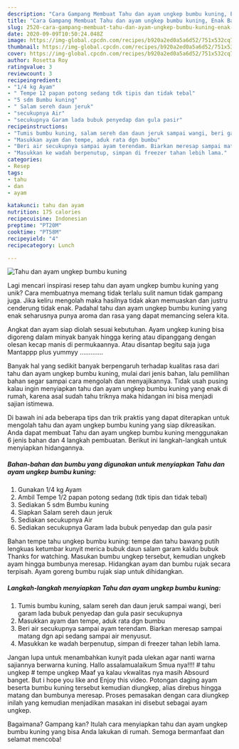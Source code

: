 ```yaml
---
description: "Cara Gampang Membuat Tahu dan ayam ungkep bumbu kuning, Enak Banget"
title: "Cara Gampang Membuat Tahu dan ayam ungkep bumbu kuning, Enak Banget"
slug: 2520-cara-gampang-membuat-tahu-dan-ayam-ungkep-bumbu-kuning-enak-banget
date: 2020-09-09T10:50:24.048Z
image: https://img-global.cpcdn.com/recipes/b920a2ed0a5a6d52/751x532cq70/tahu-dan-ayam-ungkep-bumbu-kuning-foto-resep-utama.jpg
thumbnail: https://img-global.cpcdn.com/recipes/b920a2ed0a5a6d52/751x532cq70/tahu-dan-ayam-ungkep-bumbu-kuning-foto-resep-utama.jpg
cover: https://img-global.cpcdn.com/recipes/b920a2ed0a5a6d52/751x532cq70/tahu-dan-ayam-ungkep-bumbu-kuning-foto-resep-utama.jpg
author: Rosetta Roy
ratingvalue: 3
reviewcount: 3
recipeingredient:
- "1/4 kg Ayam"
- " Tempe 12 papan potong sedang tdk tipis dan tidak tebal"
- "5 sdm Bumbu kuning"
- " Salam sereh daun jeruk"
- "secukupnya Air"
- "secukupnya Garam lada bubuk penyedap dan gula pasir"
recipeinstructions:
- "Tumis bumbu kuning, salam sereh dan daun jeruk sampai wangi, beri garam lada bubuk penyedap dan gula pasir secukupnya"
- "Masukkan ayam dan tempe, aduk rata dgn bumbu"
- "Beri air secukupnya sampai ayam terendam. Biarkan meresap sampai matang dgn api sedang sampai air menyusut."
- "Masukkan ke wadah berpenutup, simpan di freezer tahan lebih lama."
categories:
- Resep
tags:
- tahu
- dan
- ayam

katakunci: tahu dan ayam 
nutrition: 175 calories
recipecuisine: Indonesian
preptime: "PT20M"
cooktime: "PT58M"
recipeyield: "4"
recipecategory: Lunch

---
```



![Tahu dan ayam ungkep bumbu kuning](https://img-global.cpcdn.com/recipes/b920a2ed0a5a6d52/751x532cq70/tahu-dan-ayam-ungkep-bumbu-kuning-foto-resep-utama.jpg)

Lagi mencari inspirasi resep tahu dan ayam ungkep bumbu kuning yang unik? Cara membuatnya memang tidak terlalu sulit namun tidak gampang juga. Jika keliru mengolah maka hasilnya tidak akan memuaskan dan justru cenderung tidak enak. Padahal tahu dan ayam ungkep bumbu kuning yang enak seharusnya punya aroma dan rasa yang dapat memancing selera kita.

Angkat dan ayam siap diolah sesuai kebutuhan. Ayam ungkep kuning bisa digoreng dalam minyak banyak hingga kering atau dipanggang dengan olesan kecap manis di permukaannya. Atau disantap begitu saja juga Mantappp plus yummyy ………….

Banyak hal yang sedikit banyak berpengaruh terhadap kualitas rasa dari tahu dan ayam ungkep bumbu kuning, mulai dari jenis bahan, lalu pemilihan bahan segar sampai cara mengolah dan menyajikannya. Tidak usah pusing kalau ingin menyiapkan tahu dan ayam ungkep bumbu kuning yang enak di rumah, karena asal sudah tahu triknya maka hidangan ini bisa menjadi sajian istimewa.


Di bawah ini ada beberapa tips dan trik praktis yang dapat diterapkan untuk mengolah tahu dan ayam ungkep bumbu kuning yang siap dikreasikan. Anda dapat membuat Tahu dan ayam ungkep bumbu kuning menggunakan 6 jenis bahan dan 4 langkah pembuatan. Berikut ini langkah-langkah untuk menyiapkan hidangannya.

<!--inarticleads1-->

##### Bahan-bahan dan bumbu yang digunakan untuk menyiapkan Tahu dan ayam ungkep bumbu kuning:

1. Gunakan 1/4 kg Ayam
1. Ambil  Tempe 1/2 papan potong sedang (tdk tipis dan tidak tebal)
1. Sediakan 5 sdm Bumbu kuning
1. Siapkan  Salam sereh daun jeruk
1. Sediakan secukupnya Air
1. Sediakan secukupnya Garam lada bubuk penyedap dan gula pasir


Bahan tempe tahu ungkep bumbu kuning: tempe dan tahu bawang putih lengkuas ketumbar kunyit merica bubuk daun salam garam kaldu bubuk Thanks for watching. Masukan bumbu ungkep tersebut, kemudian ungkeb ayam hingga bumbunya meresap. Hidangkan ayam dan bumbu rujak secara terpisah. Ayam goreng bumbu rujak siap untuk dihidangkan. 

<!--inarticleads2-->

##### Langkah-langkah menyiapkan Tahu dan ayam ungkep bumbu kuning:

1. Tumis bumbu kuning, salam sereh dan daun jeruk sampai wangi, beri garam lada bubuk penyedap dan gula pasir secukupnya
1. Masukkan ayam dan tempe, aduk rata dgn bumbu
1. Beri air secukupnya sampai ayam terendam. Biarkan meresap sampai matang dgn api sedang sampai air menyusut.
1. Masukkan ke wadah berpenutup, simpan di freezer tahan lebih lama.


Jangan lupa untuk menambahkan kunyit pada ulekan agar nanti warna sajiannya berwarna kuning. Hallo assalamualaikum Smua nya!!!! # tahu ungkep # tempe ungkep Maaf ya kalau vkwalitas nya masih Absourd banget. But i hope you like and Enjoy this video. Potongan daging ayam beserta bumbu kuning tersebut kemudian diungkep, alias direbus hingga matang dan bumbunya meresap. Proses pemasakan dengan cara diungkep inilah yang kemudian menjadikan masakan ini disebut sebagai ayam ungkep. 

Bagaimana? Gampang kan? Itulah cara menyiapkan tahu dan ayam ungkep bumbu kuning yang bisa Anda lakukan di rumah. Semoga bermanfaat dan selamat mencoba!
